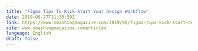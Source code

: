 ```yaml
---
title: "Figma Tips To Kick-Start Your Design Workflow"
date: 2019-08-27T11:30:59Z
link: https://www.smashingmagazine.com/2019/08/figma-tips-kick-start-design-workflow/?utm_medium=RSS&utm_source=news.12bit.vn
site: www.smashingmagazine.comarticles
language: English
draft: false
---
```


